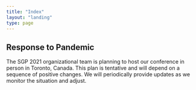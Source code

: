 ```yaml
---
title: "Index"
layout: "landing"
type: page
---
```


## Response to Pandemic

The SGP 2021 organizational team is planning to host our conference in person
in Toronto, Canada. This plan is tentative and will depend on a sequence of
positive changes. We will periodically provide updates as we monitor the
situation and adjust.
